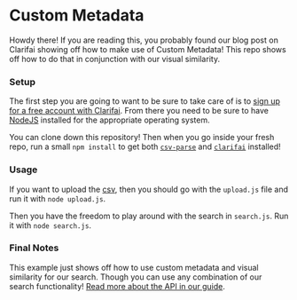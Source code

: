 Custom Metadata
===============

Howdy there! If you are reading this, you probably found our blog post on
Clarifai showing off how to make use of Custom Metadata! This repo shows
off how to do that in conjunction with our visual similarity.

### Setup
The first step you are going to want to be sure to take care of is to [sign up
for a free account with Clarifai](https://clarifai.com/developer/account/signup).
From there you need to be sure to have [NodeJS](https://nodejs.org/en/downloads)
installed for the appropriate operating system.

You can clone down this repository! Then when you go inside your fresh repo, 
run a small `npm install` to get both [`csv-parse`](https://github.com/adaltas/node-csv-parse) 
and [`clarifai`](https://github.com/clarifai/clarifai-javascript) installed!

### Usage

If you want to upload the [csv](https://raw.githubusercontent.com/maxcell/custom-metadata/master/shoe-data.csv),
then you should go with the `upload.js` file and run it with `node upload.js`.

Then you have the freedom to play around with the search in `search.js`. Run
it with `node search.js`.

### Final Notes

This example just shows off how to use custom metadata 
and visual similarity for our search. Though you can use any combination of our search functionality!
[Read more about the API in our guide](https://clarifai.com/developer/guide/).

